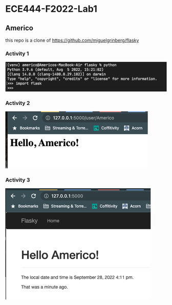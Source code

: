 # ECE444-F2022-Lab1
## Americo
this repo is a clone of 
https://github.com/miguelgrinberg/flasky
### Activity 1
![A1](a1.png)
### Activity 2
![](a2.png)
### Activity 3
![](a3.png)